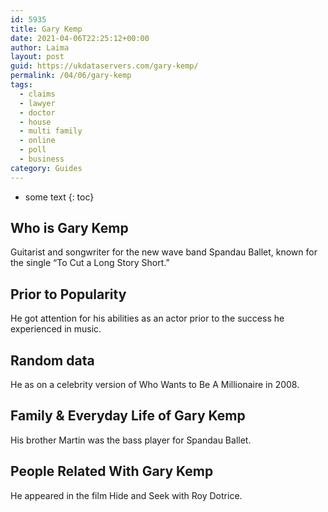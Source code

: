 ```yaml
---
id: 5935
title: Gary Kemp
date: 2021-04-06T22:25:12+00:00
author: Laima
layout: post
guid: https://ukdataservers.com/gary-kemp/
permalink: /04/06/gary-kemp
tags:
  - claims
  - lawyer
  - doctor
  - house
  - multi family
  - online
  - poll
  - business
category: Guides
---
```


* some text
{: toc}


## Who is Gary Kemp
                  
                  
                  
Guitarist and songwriter for the new wave band Spandau Ballet, known for the single &#8220;To Cut a Long Story Short.&#8221; 
                  
              
            
              
            
                
                
                
## Prior to Popularity
                  
                  
                  
He got attention for his abilities as an actor prior to the success he experienced in music.
                  
              
            
              
            
                
                
                
## Random data
                  
                  
                  
He as on a celebrity version of Who Wants to Be A Millionaire in 2008.
                  
              
            
              
            
                
                
                
## Family & Everyday Life of Gary Kemp
                  
                  
                  
His brother Martin was the bass player for Spandau Ballet.
                  
              
            
              
            
                
                
                
## People Related With Gary Kemp
                  
                  
                  
He appeared in the film Hide and Seek with Roy Dotrice.
                  
              
            
              
            
                
              
            
              
              
            
            
              
            
          
          
          